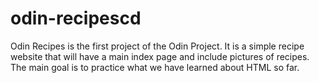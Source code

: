 # odin-recipescd
Odin Recipes is the first project of the Odin Project. It is a simple recipe website that will have a main index page and include pictures of recipes. The main goal is to practice what we have learned about HTML so far.
